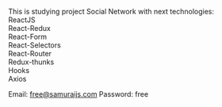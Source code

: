 This is studying project Social Network with next technologies:
</br>ReactJS
</br>React-Redux
</br>React-Form
</br>React-Selectors
</br>React-Router
</br>Redux-thunks
</br>Hooks
</br>Axios

Email: free@samuraijs.com
Password: free




